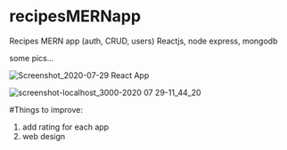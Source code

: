 # recipesMERNapp
Recipes MERN app (auth, CRUD, users) Reactjs, node express, mongodb



some pics...

![Screenshot_2020-07-29 React App](https://user-images.githubusercontent.com/63794877/88778282-fee2e580-d190-11ea-840c-3217abc13fa7.jpg)


![screenshot-localhost_3000-2020 07 29-11_44_20](https://user-images.githubusercontent.com/63794877/88778349-17eb9680-d191-11ea-9b2d-88e4c95b8efa.png)






#Things to improve:

1. add rating for each app
2. web design
